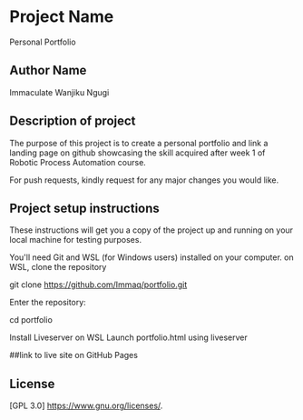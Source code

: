 # Project Name

Personal Portfolio

## Author Name

Immaculate Wanjiku Ngugi

## Description of project

The purpose of this project is to create a personal portfolio and link a landing page on github showcasing the skill acquired after week 1 of Robotic Process Automation course.

For push requests, kindly request for any major changes you would like.

## Project setup instructions

These instructions will get you a copy of the project up and running on your local machine for testing purposes.

You'll need Git and WSL (for Windows users) installed on your computer.
on WSL, clone the repository

git clone https://github.com/Immaq/portfolio.git

Enter the repository:

cd portfolio

Install Liveserver on WSL
Launch portfolio.html using liveserver

##link to live site on GitHub Pages


## License

[GPL 3.0] <https://www.gnu.org/licenses/>.